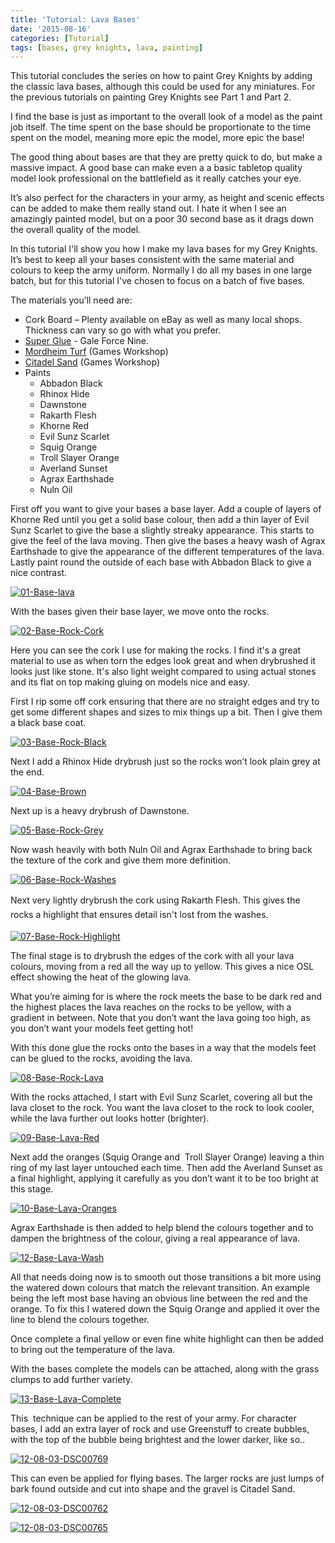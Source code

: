 ```yaml
---
title: 'Tutorial: Lava Bases'
date: '2015-08-16'
categories: [Tutorial]
tags: [bases, grey knights, lava, painting]
---
```


This tutorial concludes the series on how to paint Grey Knights by adding the classic lava bases, although this could be used for any miniatures. For the previous tutorials on painting Grey Knights see Part 1 and Part 2.

I find the base is just as important to the overall look of a model as the paint job itself. The time spent on the base should be proportionate to the time spent on the model, meaning more epic the model, more epic the base!

The good thing about bases are that they are pretty quick to do, but make a massive impact. A good base can make even a a basic tabletop quality model look professional on the battlefield as it really catches your eye.

It’s also perfect for the characters in your army, as height and scenic effects can be added to make them really stand out. I hate it when I see an amazingly painted model, but on a poor 30 second base as it drags down the overall quality of the model.

In this tutorial I'll show you how I make my lava bases for my Grey Knights. It’s best to keep all your bases consistent with the same material and colours to keep the army uniform. Normally I do all my bases in one large batch, but for this tutorial I've chosen to focus on a batch of five bases.

The materials you’ll need are:

- Cork Board – Plenty available on eBay as well as many local shops. Thickness can vary so go with what you prefer.
- [Super Glue](http://www.minitothemax.com/review-gale-force-nine-hobby-glue/) - Gale Force Nine.
- [Mordheim Turf](http://www.games-workshop.com/en-GB/Mordheim-Turf?_requestid=5217993) (Games Workshop)
- [Citadel Sand](http://www.games-workshop.com/en-GB/Citadel-Sand) (Games Workshop)
- Paints
  - Abbadon Black
  - Rhinox Hide
  - Dawnstone
  - Rakarth Flesh
  - Khorne Red
  - Evil Sunz Scarlet
  - Squig Orange
  - Troll Slayer Orange
  - Averland Sunset
  - Agrax Earthshade
  - Nuln Oil

First off you want to give your bases a base layer. Add a couple of layers of Khorne Red until you get a solid base colour, then add a thin layer of Evil Sunz Scarlet to give the base a slightly streaky appearance. This starts to give the feel of the lava moving. Then give the bases a heavy wash of Agrax Earthshade to give the appearance of the different temperatures of the lava. Lastly paint round the outside of each base with Abbadon Black to give a nice contrast.

[![01-Base-lava](http://192.168.2.30/minitothemax/wp-content/uploads/2015/06/01-Base-lava-1024x768.jpg)](http://www.minitothemax.com/minitothemax/wp-content/uploads/2015/06/01-Base-lava.jpg)

With the bases given their base layer, we move onto the rocks.

[![02-Base-Rock-Cork](http://www.minitothemax.com/minitothemax/wp-content/uploads/2015/06/02-Base-Rock-Cork-1024x768.jpg)](http://www.minitothemax.com/minitothemax/wp-content/uploads/2015/06/02-Base-Rock-Cork.jpg)

Here you can see the cork I use for making the rocks. I find it's a great material to use as when torn the edges look great and when drybrushed it looks just like stone. It's also light weight compared to using actual stones and its flat on top making gluing on models nice and easy.

First I rip some off cork ensuring that there are no straight edges and try to get some different shapes and sizes to mix things up a bit. Then I give them a black base coat.

[![03-Base-Rock-Black](http://www.minitothemax.com/minitothemax/wp-content/uploads/2015/06/03-Base-Rock-Black-1024x768.jpg)](http://www.minitothemax.com/minitothemax/wp-content/uploads/2015/06/03-Base-Rock-Black.jpg)

Next I add a Rhinox Hide drybrush just so the rocks won’t look plain grey at the end.

[![04-Base-Brown](http://www.minitothemax.com/minitothemax/wp-content/uploads/2015/06/04-Base-Brown-1024x768.jpg)](http://www.minitothemax.com/minitothemax/wp-content/uploads/2015/06/04-Base-Brown.jpg)

Next up is a heavy drybrush of Dawnstone.

[![05-Base-Rock-Grey](http://www.minitothemax.com/minitothemax/wp-content/uploads/2015/06/05-Base-Rock-Grey-1024x768.jpg)](http://www.minitothemax.com/minitothemax/wp-content/uploads/2015/06/05-Base-Rock-Grey.jpg)

Now wash heavily with both Nuln Oil and Agrax Earthshade to bring back the texture of the cork and give them more definition.

[![06-Base-Rock-Washes](http://www.minitothemax.com/minitothemax/wp-content/uploads/2015/06/06-Base-Rock-Washes-1024x768.jpg)](http://www.minitothemax.com/minitothemax/wp-content/uploads/2015/06/06-Base-Rock-Washes.jpg)

Next <span style="line-height: 1.625;">very lightly drybrush the cork using Rakarth Flesh. This gives the rocks a highlight that ensures detail isn't lost from the washes.</span>

[![07-Base-Rock-Highlight](http://www.minitothemax.com/minitothemax/wp-content/uploads/2015/06/07-Base-Rock-Highlight-1024x768.jpg)](http://www.minitothemax.com/minitothemax/wp-content/uploads/2015/06/07-Base-Rock-Highlight.jpg)

The final stage is to drybrush the edges of the cork with all your lava colours, moving from a red all the way up to yellow. This gives a nice OSL effect showing the heat of the glowing lava.

What you’re aiming for is where the rock meets the base to be dark red and the highest places the lava reaches on the rocks to be yellow, with a gradient in between. Note that you don’t want the lava going too high, as you don’t want your models feet getting hot!

With this done glue the rocks onto the bases in a way that the models feet can be glued to the rocks, avoiding the lava.

[![08-Base-Rock-Lava](http://www.minitothemax.com/minitothemax/wp-content/uploads/2015/06/08-Base-Rock-Lava-1024x768.jpg)](http://www.minitothemax.com/minitothemax/wp-content/uploads/2015/06/08-Base-Rock-Lava.jpg)

With the rocks attached, I start with Evil Sunz Scarlet, covering all but the lava closet to the rock. You want the lava closet to the rock to look cooler, while the lava further out looks hotter (brighter).

[![09-Base-Lava-Red](http://www.minitothemax.com/minitothemax/wp-content/uploads/2015/06/09-Base-Lava-Red-1024x768.jpg)](http://www.minitothemax.com/minitothemax/wp-content/uploads/2015/06/09-Base-Lava-Red.jpg)

Next add the oranges (Squig Orange and  Troll Slayer Orange) leaving a thin ring of my last layer untouched each time. Then add the Averland Sunset as a final highlight, applying it carefully as you don’t want it to be too bright at this stage.

[![10-Base-Lava-Oranges](http://www.minitothemax.com/minitothemax/wp-content/uploads/2015/06/10-Base-Lava-Oranges-1024x768.jpg)](http://www.minitothemax.com/minitothemax/wp-content/uploads/2015/06/10-Base-Lava-Oranges.jpg)

Agrax Earthshade is then added to help blend the colours together and to dampen the brightness of the colour, giving a real appearance of lava.

[![12-Base-Lava-Wash](http://www.minitothemax.com/minitothemax/wp-content/uploads/2015/06/12-Base-Lava-Wash-1024x768.jpg)](http://www.minitothemax.com/minitothemax/wp-content/uploads/2015/06/12-Base-Lava-Wash.jpg)

All that needs doing now is to smooth out those transitions a bit more using the watered down colours that match the relevant transition. An example being the left most base having an obvious line between the red and the orange. To fix this I watered down the Squig Orange and applied it over the line to blend the colours together.

Once complete a final yellow or even fine white highlight can then be added to bring out the temperature of the lava.

With the bases complete the models can be attached, along with the grass clumps to add further variety.

[![13-Base-Lava-Complete](http://www.minitothemax.com/minitothemax/wp-content/uploads/2015/06/13-Base-Lava-Complete-1024x768.jpg)](http://www.minitothemax.com/minitothemax/wp-content/uploads/2015/06/13-Base-Lava-Complete.jpg)

This  technique can be applied to the rest of your army. For character bases, I add an extra layer of rock and use Greenstuff to create bubbles, with the top of the bubble being brightest and the lower darker, like so..

[![12-08-03-DSC00769](http://www.minitothemax.com/minitothemax/wp-content/uploads/2015/06/12-08-03-DSC00769-768x1024.jpg)](http://www.minitothemax.com/minitothemax/wp-content/uploads/2015/06/12-08-03-DSC00769.jpg)

This can even be applied for flying bases. The larger rocks are just lumps of bark found outside and cut into shape and the gravel is Citadel Sand.

[![12-08-03-DSC00762](http://www.minitothemax.com/minitothemax/wp-content/uploads/2015/06/12-08-03-DSC00762-1024x768.jpg)](http://www.minitothemax.com/minitothemax/wp-content/uploads/2015/06/12-08-03-DSC00762.jpg)

[![12-08-03-DSC00765](http://www.minitothemax.com/minitothemax/wp-content/uploads/2015/06/12-08-03-DSC00765-1024x768.jpg)](http://www.minitothemax.com/minitothemax/wp-content/uploads/2015/06/12-08-03-DSC00765.jpg)
